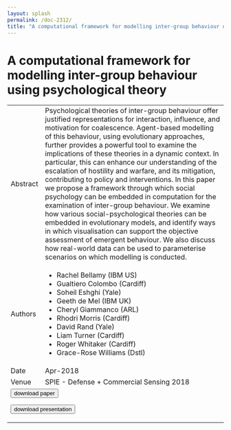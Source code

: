 ```yaml
---
layout: splash
permalink: /doc-2312/
title: "A computational framework for modelling inter-group behaviour using psychological theory"
---
```


# A computational framework for modelling inter-group behaviour using psychological theory

<table>
    <tbody>
    <tr>
        <td>Abstract</td>
        <td>Psychological theories of inter-group behaviour offer justified representations for interaction, influence, and motivation for coalescence. Agent-based modelling of this behaviour, using evolutionary approaches, further provides a powerful tool to examine the implications of these theories in a dynamic context. In particular, this can enhance our understanding of the escalation of hostility and warfare, and its mitigation, contributing to policy and interventions. In this paper we propose a framework through which social psychology can be embedded in computation for the examination of inter-group behaviour. We examine how various social-psychological theories can be embedded in evolutionary models, and identify ways in which visualisation can support the objective assessment of emergent behaviour. We also discuss how real-world data can be used to parameterise scenarios on which modelling is conducted.</td>
    </tr>
    <tr>
        <td>Authors</td>
        <td>
            <ul>
                <li>Rachel Bellamy (IBM US)</li>
                <li>Gualtiero Colombo (Cardiff)</li>
                <li>Soheil Eshghi (Yale)</li>
                <li>Geeth de Mel (IBM UK)</li>
                <li>Cheryl Giammanco (ARL)</li>
                <li>Rhodri Morris (Cardiff)</li>
                <li>David Rand (Yale)</li>
                <li>Liam Turner (Cardiff)</li>
                <li>Roger Whitaker (Cardiff)</li>
                <li>Grace-Rose Williams (Dstl)</li>
            </ul>
        </td>
    </tr>
    <tr>
        <td>Date</td>
        <td>Apr-2018</td>
    </tr>
    <tr>
        <td>Venue</td>
        <td>SPIE - Defense + Commercial Sensing 2018</td>
    </tr>
        <tr>
            <td colspan="2">
                <form method="get" action="https://dais-ita.org/sites/default/files/mutability_0.pdf">
                    <button type="submit">download paper</button>
                </form>
                <form method="get" action="https://dais-ita.org/sites/default/files/DAIS_ITA_SPIE_2018_P6_CompFramework.pdf">
                    <button type="submit">download presentation</button>
                </form>
            </td>
        </tr>
    </tbody>
</table>
